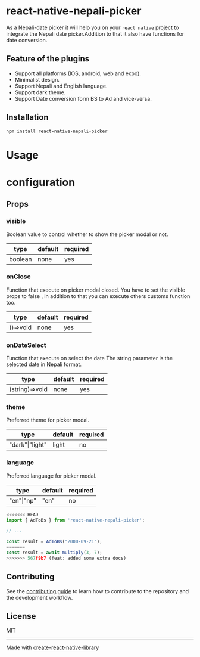 # react-native-nepali-picker

As a Nepali-date picker it will help you on your `react native` project to integrate the Nepali date picker.Addition to that it also have functions for date conversion.

## Feature of the plugins
- Support all platforms (IOS, android, web and expo).
- Minimalist design.
- Support Nepali and English language.
- Support dark theme.
- Support Date conversion form BS to Ad and vice-versa.

## Installation

```sh
npm install react-native-nepali-picker
```

# Usage

# configuration

## Props

### visible
Boolean value to control whether to show the picker modal or not.

| type | default | required |
|-------|-------|-------|
| boolean | none | yes |


### onClose
Function that execute on picker modal closed.
You have to set the visible props to false , in addition to that you can execute others customs function too.

| type | default | required |
|-------|-------|-------|
| ()=>void | none | yes |


### onDateSelect
Function that execute on select the date
The string parameter is the selected  date in Nepali format.

| type | default | required |
|-------|-------|-------|
| (string)=>void | none | yes |



### theme
Preferred theme for picker modal.

| type | default | required |
|-------|-------|-------|
| "dark"\|"light" | light| no|


### language
Preferred language for picker modal.

| type | default | required |
|-------|-------|-------|
| "en"\|"np"| "en"| no |


```js
<<<<<<< HEAD
import { AdToBs } from 'react-native-nepali-picker';

// ...

const result = AdToBs("2000-09-21");
=======
const result = await multiply(3, 7);
>>>>>>> 567f9b7 (feat: added some extra docs)
```

## Contributing

See the [contributing guide](CONTRIBUTING.md) to learn how to contribute to the repository and the development workflow.

## License

MIT

---

Made with [create-react-native-library](https://github.com/callstack/react-native-builder-bob)
